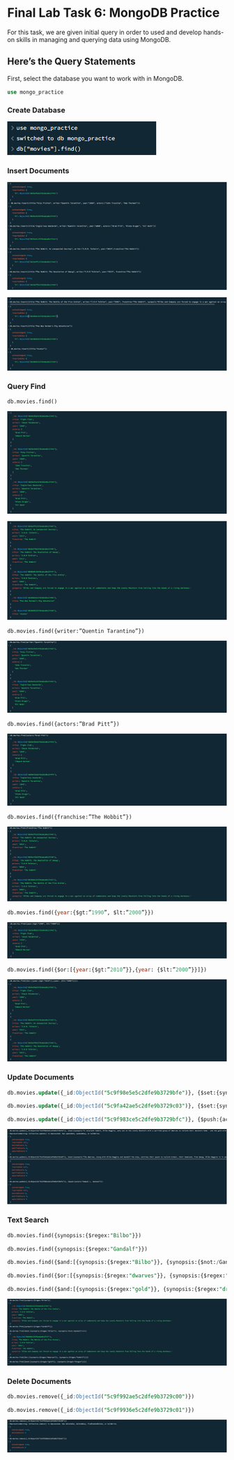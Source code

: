 # Final Lab Task 6: MongoDB Practice
For this task, we are given initial query in order to used and develop hands-on skills in managing and querying data using MongoDB.

## Here’s the Query Statements

First, select the database you want to work with in MongoDB.
```sql
use mongo_practice
```
### Create Database

![Sample Output](images/FIRST.PNG)

### Insert Documents

![Sample Output](images/DOCS1.PNG)

![Sample Output](images/DOCS2.PNG)

### Query Find
```sql
db.movies.find()
```
![Sample Output](images/FIND1.PNG)

![Sample Output](images/FIND2.PNG)

```sql
db.movies.find({writer:”Quentin Tarantino”})
```
![Sample Output](images/QUENTIN.PNG)

```sql
db.movies.find({actors:”Brad Pitt”})
```
![Sample Output](images/BRADD.PNG)

```sql
db.movies.find({franchise:”The Hobbit”})
```
![Sample Output](images/HOBBIT.PNG)

```sql
db.movies.find({year:{$gt:”1990”, $lt:”2000”}})
```
![Sample Output](images/2000.PNG)

```sql
db.movies.find({$or:[{year:{$gt:”2010”}},{year: {$lt:”2000”}}]})
```
![Sample Output](images/2010.PNG)

### Update Documents

```sql
db.movies.update({_id:ObjectId("5c9f98e5e5c2dfe9b3729bfe")}, {$set:{synopsis:"A reluctant hobbit, Bilbo Baggins, sets out to the Lonely Mountain with a spirited group of dwarves to reclaim their mountain home - and the gold within it - from the dragon Smaug."}})
```
```sql
db.movies.update({_id:ObjectId("5c9fa42ae5c2dfe9b3729c03")}, {$set:{synopsis:"The dwarves, along with Bilbo Baggins and Gandalf the Grey, continue their quest to reclaim Erebor, their homeland, from Smaug. Bilbo Baggins is in possession of a mysterious and magical ring."}})
```
```sql
db.movies.update({_id:ObjectId("5c9f983ce5c2dfe9b3729bfc")}, {$push:{actors:"Samuel L. Jackson"}})
```
![Sample Output](images/UPDATE.PNG)

### Text Search

```sql
db.movies.find({synopsis:{$regex:"Bilbo"}})
```
```sql
db.movies.find({synopsis:{$regex:"Gandalf"}})
```
```sql
db.movies.find({$and:[{synopsis:{$regex:"Bilbo"}}, {synopsis:{$not:/Gandalf/}}]})
```
```sql
db.movies.find({$or:[{synopsis:{$regex:"dwarves"}}, {synopsis:{$regex:"hobbit"}}]})
```
```sql
db.movies.find({$and:[{synopsis:{$regex:"gold"}}, {synopsis:{$regex:"dragon"}}]})
```
![Sample Output](images/SEARCH.PNG)

### Delete Documents

```sql
db.movies.remove({_id:ObjectId("5c9f992ae5c2dfe9b3729c00")})
```
```sql
db.movies.remove({_id:ObjectId("5c9f9936e5c2dfe9b3729c01")})
```
![Sample Output](images/DELETE.PNG)
